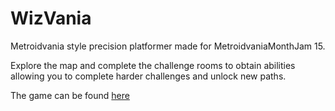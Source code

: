 # WizVania
Metroidvania style precision platformer made for MetroidvaniaMonthJam 15.



Explore the map and complete the challenge rooms to obtain abilities allowing you to complete harder challenges and unlock new paths.

The game can be found [here](https://dragon1freak.itch.io/wizvania)
